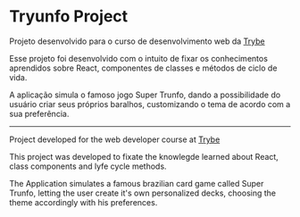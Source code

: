 # Tryunfo Project
Projeto desenvolvido para o curso de desenvolvimento web da [Trybe](https://www.betrybe.com/)

Esse projeto foi desenvolvido com o intuito de fixar os conhecimentos aprendidos sobre React, componentes de classes e métodos de ciclo de vida.

A aplicação simula o famoso jogo Super Trunfo, dando a possibilidade do usuário criar seus próprios baralhos, customizando o tema de acordo com a sua preferência.

---
Project developed for the web developer course at [Trybe](https://www.betrybe.com/)

This project was developed to fixate the knowlegde learned about React, class components and lyfe cycle methods.

The Application simulates a famous brazilian card game called Super Trunfo, letting the user create it's own personalized decks, choosing the theme accordingly with his preferences.
